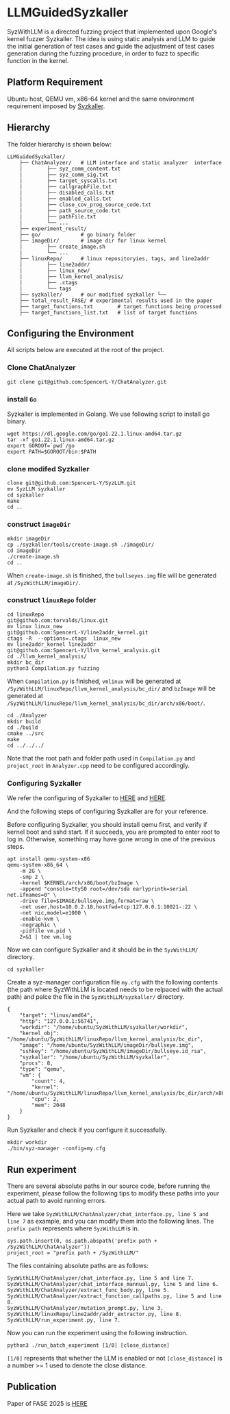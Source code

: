 # LLMGuidedSyzkaller

SyzWithLLM is a directed fuzzing project that implemented upon Google's kernel fuzzer Syzkaller. The idea is using static analysis and LLM to guide the initial generation of test cases and guide the adjustment of test cases generation during the fuzzing procedure, in order to fuzz to specific function in the kernel.

## Platform Requirement

Ubuntu host, QEMU vm, x86-64 kernel and the same environment requirement imposed by [Syzkaller](https://github.com/google/syzkaller/).

## Hierarchy
The folder hierarchy is shown below:

```
LLMGuidedSyzkaller/ 
    ├── ChatAnalyzer/   # LLM interface and static analyzer  interface
    |        ├── syz_comm_content.txt
    |        ├── syz_comm_sig.txt
    |        ├── target_syscalls.txt
    |        ├── callgraphFile.txt
    |        ├── disabled_calls.txt
    |        ├── enabled_calls.txt
    |        ├── close_cov_prog_source_code.txt
    |        ├── path_source_code.txt
    |        ├── pathFile.txt
    |        └── ...
    ├── experiment_result/ 
    ├── go/             # go binary folder
    ├── imageDir/       # image dir for linux kernel
    |        ├── create_image.sh
    |        └── ...
    ├── linuxRepo/      # linux repositoryies, tags, and line2addr
    |        ├── line2addr/ 
    |        ├── linux_new/ 
    |        ├── llvm_kernel_analysis/ 
    |        ├── .ctags
    |        └── tags
    ├── syzkaller/      # our modified syzkaller └──
    ├── total_result_FASE/ # experimental results used in the paper
    ├── target_functions.txt        # target functions being processed
    ├── target_functions_list.txt   # list of target functions
```

## Configuring the Environment

All scripts below are executed at the root of the project.
###  Clone ChatAnalyzer

```
git clone git@github.com:SpencerL-Y/ChatAnalyzer.git
```

### install ```Go```

Syzkaller is implemented in Golang. We use following script to install go binary. 

```
wget https://dl.google.com/go/go1.22.1.linux-amd64.tar.gz
tar -xf go1.22.1.linux-amd64.tar.gz
export GOROOT=`pwd`/go
export PATH=$GOROOT/bin:$PATH
```

### clone modifed Syzkaller
```
clone git@github.com:SpencerL-Y/SyzLLM.git
mv SyzLLM syzkaller
cd syzkaller
make
cd ..
```

### construct ```imageDir```

```
mkdir imageDir
cp ./syzkaller/tools/create-image.sh ./imageDir/
cd imageDir
./create-image.sh
cd ..
```

When `create-image.sh` is finished, the `bullseyes.img` file will be generated at `/SyzWithLLM/imageDir/`.

### construct ```linuxRepo``` folder
```
cd linuxRepo
git@github.com:torvalds/linux.git
mv linux linux_new
git@github.com:SpencerL-Y/line2addr_kernel.git
ctags -R  --options=.ctags  linux_new
mv line2addr_kernel line2addr
git@github.com:SpencerL-Y/llvm_kernel_analysis.git
cd ./llvm_kernel_analysis/
mkdir bc_dir
python3 Compilation.py fuzzing
```

When `Compilation.py` is finished, `vmlinux` will be generated at `/SyzWithLLM/linuxRepo/llvm_kernel_analysis/bc_dir/` and `bzImage` will be generated at `/SyzWithLLM/linuxRepo/llvm_kernel_analysis/bc_dir/arch/x86/boot/`.

```
cd ./Analyzer
mkdir build
cd ./build
cmake ../src
make 
cd ../../../
```

Note that the root path and folder path used in ```Compilation.py``` and ```project_root``` in ```Analyzer.cpp``` need to be configured accordingly.

### Configuring Syzkaller

We refer the configuring of Syzkaller to [HERE](https://github.com/SpencerL-Y/SyzLLM/blob/master/docs/linux/setup_ubuntu-host_qemu-vm_x86-64-kernel.md) and [HERE](https://github.com/SpencerL-Y/SyzLLM/blob/master/docs/linux/setup.md).

And the following steps of configuring Syzkaller are for your reference.

Before configuring Syzkaller, you should install qemu first, and verify if kernel boot and sshd start. If it succeeds, you are prompted to enter root to log in. Otherwise, something may have gone wrong in one of the previous steps.
```
apt install qemu-system-x86 
qemu-system-x86_64 \
	-m 2G \
	-smp 2 \
	-kernel $KERNEL/arch/x86/boot/bzImage \   
	-append "console=ttyS0 root=/dev/sda earlyprintk=serial net.ifnames=0" \
	-drive file=$IMAGE/bullseye.img,format=raw \   
	-net user,host=10.0.2.10,hostfwd=tcp:127.0.0.1:10021-:22 \
	-net nic,model=e1000 \
	-enable-kvm \
	-nographic \
	-pidfile vm.pid \
	2>&1 | tee vm.log
```

Now we can configure Syzkaller and it should be in the `SyzWithLLM/` directory.
 ```
cd syzkaller
 ```
Create a syz-manager configuration file `my.cfg` with the following contents (the path where SyzWithLLM is located needs to be relpaced with the actual path) and palce the file in the `SyzWithLLM/syzkaller/` directory.
```
{
    "target": "linux/amd64",
    "http": "127.0.0.1:56741",
    "workdir": "/home/ubuntu/SyzWithLLM/syzkaller/workdir",
    "kernel_obj": "/home/ubuntu/SyzWithLLM/linuxRepo/llvm_kernel_analysis/bc_dir",
    "image": "/home/ubuntu/SyzWithLLM/imageDir/bullseye.img",
    "sshkey": "/home/ubuntu/SyzWithLLM/imageDir/bullseye.id_rsa",
    "syzkaller": "/home/ubuntu/SyzWithLLM/syzkaller",
    "procs": 8,
    "type": "qemu",
    "vm": {
        "count": 4,
        "kernel": "/home/ubuntu/SyzWithLLM/linuxRepo/llvm_kernel_analysis/bc_dir/arch/x86/boot/bzImage",
        "cpu": 2,
        "mem": 2048
    }
}
```
Run Syzkaller and check if you configure it successfully.
```
mkdir workdir
./bin/syz-manager -config=my.cfg
```

## Run experiment

There are several absolute paths in our source code, before running the experiment, please follow the following tips to modify these paths into your actual path to avoid running errors. 

Here we take `SyzWithLLM/ChatAnalyzer/chat_interface.py, line 5 and line 7` as example, and you can modify them into the following lines. The `prefix path` represents where `SyzWithLLM` is in.

```
sys.path.insert(0, os.path.abspath('prefix path + /SyzWithLLM/ChatAnalyzer'))
project_root = "prefix path + /SyzWithLLM/"
```

The files containing absolute paths are as follows:

```
SyzWithLLM/ChatAnalyzer/chat_interface.py, line 5 and line 7.
SyzWithLLM/ChatAnalyzer/chat_interface_mannual.py, line 5 and line 6.
SyzWithLLM/ChatAnalyzer/extract_func_body.py, line 5.
SyzWithLLM/ChatAnalyzer/extract_function_callpaths.py, line 5 and line 8.
SyzWithLLM/ChatAnalyzer/mutation_prompt.py, line 3.
SyzWithLLM/linuxRepo/line2addr/addr_extractor.py, line 8.
SyzWithLLM/run_experiment.py, line 7.
```

Now you can run the experiment using the following instruction.

```
python3 ./run_batch_experiment [1/0] [close_distance]
```

```[1/0]``` represents that whether the LLM is enabled or not
```[close_distance]``` is a number >= 1 used to denote the close distance.


## Publication

Paper of FASE 2025 is [HERE](https://arxiv.org/abs/2503.02301)
